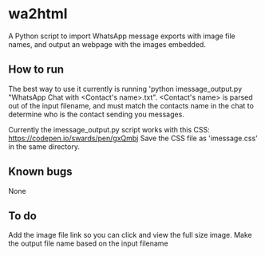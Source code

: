 # wa2html
A Python script to import WhatsApp message exports with image file names, and output an webpage with the images embedded.

How to run
---
The best way to use it currently is running 'python imessage_output.py "WhatsApp Chat with <Contact's name>.txt".
<Contact's name> is parsed out of the input filename, and must match the contacts name in the chat to determine who is the contact sending you messages.

Currently the imessage_output.py script works with this CSS:
https://codepen.io/swards/pen/gxQmbj
Save the CSS file as 'imessage.css' in the same directory.

Known bugs
---
None

To do
---
Add the image file link so you can click and view the full size image. 
Make the output file name based on the input filename
